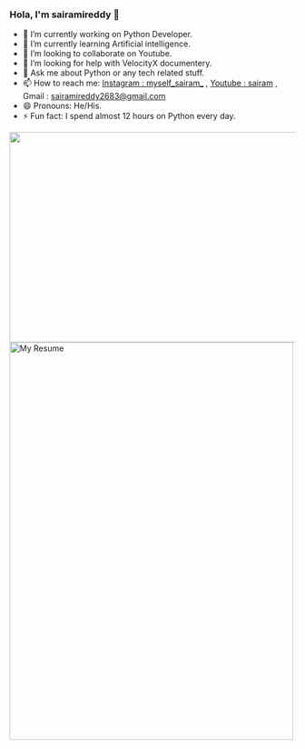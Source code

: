 ### Hola, I'm sairamireddy 👋

- 🔭 I’m currently working on Python Developer.
- 🌱 I’m currently learning Artificial intelligence.
- 👯 I’m looking to collaborate on Youtube.
- 🤔 I’m looking for help with VelocityX documentery.
- 💬 Ask me about Python or any tech related stuff.
- 📫 How to reach me: [Instagram : myself_sairam_](https://www.instagram.com/myself_sairam_/) , [Youtube : sairam](https://www.youtube.com/channel/UCeAuXqf3pSX4E0ghO93gAOQ) , Gmail : sairamireddy2683@gmail.com
- 😄 Pronouns: He/His.
- ⚡ Fun fact: I spend almost 12 hours on Python every day.

<img src="https://github.com/sairamireddy6/R/blob/0dccac737dad939f07a2086c3ed04cd3b1afdba8/1622983054685.jpeg" width="10000" height="370"> 
<img src="https://github.com/sairamireddy6/My-resume/blob/f50eab784c98c554ee6d9b87743ef6473cf7b049/Gray%20and%20Black%20Professional%20Resume.jpg" width="500" height="700" alt="My Resume"> 
